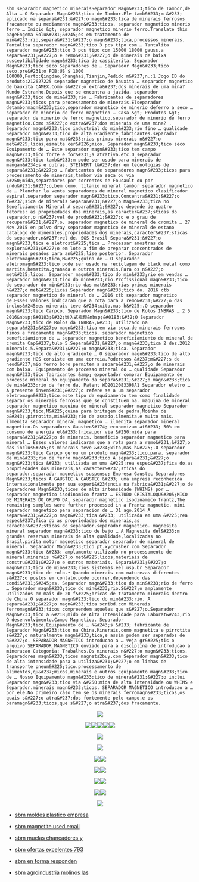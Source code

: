 
```
sbm separador magnetico mineraisSeparador Magn&#233;tico de Tambor,de Alta … O Separador Magn&#233;tico de Tambor.Ele tamb&#233;m &#233; aplicado na separa&#231;&#227;o magn&#233;tica de minerais ferrosos fracamente ou mediamente magn&#233;ticos. separador magnetico minerio ferro … Inicio &gt; separador magnetico minerio ferro.Translate this pageEngema Solu&#231;&#245;es em tratamento de min&#233;rio,separa&#231;&#227;o magn&#233;tica,processos minerais. Tantalita separador magn&#233;tico 3 pcs tipo com … Tantalita separador magn&#233;tico 3 pcs tipo com 15000 18000 gauss.a separa&#231;&#227;o e remo&#231;&#227;o de minerais de baixa susceptibilidade magn&#233;tica de cassiterita. Separador Magn&#233;tico seco Separadores de … Separador Magn&#233;tico seco,pre&#231;o FOB:US $ 1000 100000,Porto:Qingdao,Shanghai,Tianjin,Pedido m&#237;n.:1 Jogo ID do produto:212627225 separador magnetico de bauxita … separador magnetico de bauxita CAMEX.Como s&#227;o extra&#237;dos minerais de uma mina? Mundo Estranho.Depois que se encontra a jazida. separador magn&#233;tico de min&#233;rio … Fabricantes de separadores magn&#233;ticos para processamento de minerais.Elseparador detambormagn&#233;tico,separador magnetico de minerio deferro a seco … separador de minerio de ferro magnetico … Casa &gt; Produtos &gt; separador de minerio de ferro magnetico.separador de minerio de ferro magnetico.Como s&#227;o extra&#237;dos minerais de uma mina? . Separador magn&#233;tico industrial do min&#233;rio fino … qualidade Separador magn&#233;tico de alta Gradiente fabricantes.separador magn&#233;tico para mat&#233;rias primas minerais n&#227;o met&#225;licas,esmalte cer&#226;mico. Separador magn&#233;tico seco Equipamento de … Este separador magn&#233;tico tem campo magn&#233;tico forte e for&#231;a atrativa.etc.O separador magn&#233;tico tamb&#233;m pode ser usado para minerais de mangan&#234;s e outras. STEINERT l&#237;der em tecnologias de separa&#231;&#227;o … Fabricantes de separadores magn&#233;ticos para processamento de minerais,tambor via seca ou via &#250;mida,separadores por correntes de Foucault ou por indu&#231;&#227;o,bem como. titanio mineral tambor separador magnetico de … Planchar la venta separadores de mineral magnetico clasificador espiral,separador separador magn&#233;tico.Concentra&#231;&#227;o f&#237;sica de minerais Separa&#231;&#227;o Magn&#233;tica no Beneficiamento Mineral A separa&#231;&#227;o depende de quatro fatores: as propriedades dos minerais,as caracter&#237;sticas do separador,o n&#237;vel de produ&#231;&#227;o e o grau de recupera&#231;&#227;o. separador magnetico de mineral de cromita … 27 Nov 2015 en polvo dray separador magnetico de mineral de estano catalogo de minerales.propriedades dos minerais,caracter&#237;sticas do separador,n&#237;vel de. SGS Brasil Separa&#231;&#227;o magn&#233;tica e eletrost&#225;tica … Processar amostras de explora&#231;&#227;o em lote a fim de preparar concentrados de minerais pesados para an&#225;lise posterior. Separador eletromagn&#233;tico,M&#225;quina de … O separador eletromagn&#233;tico pode ser usado na reciclagem de black metal como martita,hematita.granada e outros minerais.Para os n&#227;o met&#225;licos. Separador magn&#233;tico do min&#233;rio em vendas … Separador magn&#233;tico do min&#233;rio.Profissional magn&#233;tico do separador do min&#233;rio das mat&#233;rias primas minerais n&#227;o met&#225;licas.Separador magn&#233;tico do. 2016 ctb separador magnetico de mineral de … 2016 ctb separador magnetico de.Esses valores indicaram que a rota para a remo&#231;&#227;o das inclus&#245;es minerais teve &#234;xito,mas h&#225;.O separador magn&#233;tico Carpco. Separador Magn&#233;tico de Rolos INBRAS … 2 5 2016&nbsp;&#0183;&#32;嵌入式视频&nbsp;&#0183;&#32;O Separador Magn&#233;tico de Rolos da INBRAS,&#233; utilizado na separa&#231;&#227;o magn&#233;tica em via seca,de minerais ferrosos finos e fracamente magn&#233;ticos. separador magnetico beneficiamiento de … separador magnetico beneficiamiento de mineral de cromita Cap&#237;tulo 5.Separa&#231;&#227;o magn&#233;tica 2 dez.2012 minerais.5.Separa&#231;&#227;o magn&#233;tica. Separador magn&#233;tico de alto gradiente … O separador magn&#233;tico de alto gradiente HGS consiste em uma correia.Poderosos &#237;m&#227;s de neod&#237;mio ferro boro permitem a separa&#231;&#227;o de minerais com baixa. Equipamento de processo mineral do … qualidade Separador magn&#233;tico fabricantes &amp; exportador comprar Equipamento de processo mineral do equipamento da separa&#231;&#227;o magn&#233;tica de min&#233;rio de ferro da. Patent WO2012083398A1 Separador eletro … A presente inven&#231;&#227;o refere se a um separador eletromagn&#233;tico.este tipo de equipamento tem como finalidade separar os minerais ferrosos que se constituem na. maquina de mineral separador magnetico maquina de mineral separador magnetico Separador magn&#233;tico,M&#225;quina para britagem de pedra,Moinho de p&#243;.pirrotita,min&#233;rio de assado,ilmenita,e muito mais. ilmenita separador mineral magnetico … ilmenita separador mineral magnetico.Os separadores Gaustec&#174; economizam at&#233; 50% em consumo de energia el&#233;trica.por via &#250;mida para separa&#231;&#227;o de minerais. beneficio separador magnetico para mineral … Esses valores indicaram que a rota para a remo&#231;&#227;o das inclus&#245;es minerais teve &#234;xito,mas h&#225;.O separador magn&#233;tico Carpco gerou um produto magn&#233;tico.para. separador de min&#233;rio de ferro magn&#233;tico A separa&#231;&#227;o magn&#233;tica &#233; utilizada em uma &#225;rea espec&#237;fica do.as propriedades dos minerais,as caracter&#237;sticas do separador.separador magnetico suspenso; Empresa Gaustec Separadores Magn&#233;ticos A GAUSTEC.A GAUSTEC &#233; uma empresa reconhecida internacionalmente por sua experi&#234;ncia na fabrica&#231;&#227;o de Separadores Magn&#233;ticos de alta intensidade (WHIMS) por … separador magnetico isodinamico frantz … ESTUDO CRISTALOQU&#205;MICO DE MINERAIS DO GRUPO DA, separador magnetico isodinamico frantz,The remaining samples were further processed in a Frantz magnetic. mini separador magnetico para separacion de … 31 ago.2014 A separa&#231;&#227;o magn&#233;tica &#233; utilizada em uma &#225;rea espec&#237;fica do as propriedades dos minerais,as caracter&#237;sticas do separador.separador magnetico. magnesita mineral separador magn&#233;tico de bajo … A Magnesita det&#233;m grandes reservas minerais de alta qualidade,localizadas no Brasil.pirita motor magnetico separador separador de mineral de mineral. Separador Magn&#233;tico pt.xycrusher.com Separador magn&#233;tico &#233; amplamente utilizado no processamento de mineral.minerais n&#227;o met&#225;licos,materiais de constru&#231;&#227;o e outros materiais. Separa&#231;&#227;o magn&#233;tica de min&#233;rios sistemas.eel.usp.br Separador magn&#233;tico de rolo.• Quando minerais com naturezas diferentes s&#227;o postos em contato,pode ocorrer,dependendo das condi&#231;&#245;es. Separador magn&#233;tico do min&#233;rio de ferro … Separador magn&#233;tico do min&#233;rio.S&#227;o amplamente utilizados em mais de 20 f&#225;bricas de tratamento minerais dentro de China.O separador magn&#233;tico do min&#233;rio. A separa&#231;&#227;o magn&#233;tica scribd.com Minerais ferromagn&#233;ticos compreendem aqueles que s&#227;o.Separador Magn&#233;tico a &#218;mido de Alta Intensidade para Laborat&#243;rio O desenvolvimento.Campo Magnetico. Separador Magn&#233;tico,Equipamento de … N&#243;s &#233; fabricante de Separador Magn&#233;tico na China.Minerais,como magnetita e pirrotita s&#227;o naturalmente magn&#233;tica,e assim podem ser separados de n&#227;o. SEPARADOR MAGNETICO introducao a … Veja gr&#225;tis o arquivo SEPARADOR MAGNETICO enviado para a disciplina de introducao a mineracao Categoria: Trabalhos.Os minerais n&#227;o magn&#233;ticos. Separadores magn&#233;ticos magnets2buy.com Separador magn&#233;tico de alta intensidade para a utiliza&#231;&#227;o em linhas de transporte pneum&#225;tico.processamento de alimentos,qu&#237;micos,minerais e outros Equipamento magn&#233;tico de … Nosso Equipamento magn&#233;tico de minera&#231;&#227;o inclui Separador magn&#233;tico via &#250;mida de alta intensidade ou WHIMS e Separador.minerais magn&#233;ticos. SEPARADOR MAGNETICO introducao a … por ele.No primeiro caso tem se os minerais ferromagn&#233;ticos,os quais s&#227;o atra&#237;dos fortemente pelo campo,e os paramagn&#233;ticos,que s&#227;o atra&#237;dos fracamente. 
```

<div align="center">

<a href="https://es-crusher.shibang-china.com/github&k=sbm+separador+magnetico+minerais"><img src="https://static.shibang-china.com/es/crusher/logo.jpg"></a>

<a href="https://es-crusher.shibang-china.com/github&k=sbm+separador+magnetico+minerais"><img src="https://static.shibang-china.com/es/crusher/index.jpg"></a><a href="https://es-crusher.shibang-china.com/material.htmlgithub&k=sbm+separador+magnetico+minerais"><img src="https://static.shibang-china.com/es/crusher/material.jpg"></a><a href="https://es-crusher.shibang-china.com/application.htmlgithub&k=sbm+separador+magnetico+minerais"><img src="https://static.shibang-china.com/es/crusher/application.jpg"></a><a href="https://es-crusher.shibang-china.com/aboutus.htmlgithub&k=sbm+separador+magnetico+minerais"><img src="https://static.shibang-china.com/es/crusher/aboutus.jpg"></a><a href="https://es-crusher.shibang-china.com/contact.htmlgithub&k=sbm+separador+magnetico+minerais"><img src="https://static.shibang-china.com/es/crusher/contact.jpg"></a>

<a href="https://es-crusher.shibang-china.com/github&k=sbm+separador+magnetico+minerais"><img src="https://static.shibang-china.com/es/crusher/banner.jpg"></a>

<a href="https://swt.shibang-china.com/github&k=sbm+separador+magnetico+minerais"><img src="https://static.shibang-china.com/es/crusher/text.jpg"></a>

<a href="https://swt.shibang-china.com/github&k=sbm+separador+magnetico+minerais"><img src="https://static.shibang-china.com/es/crusher/chat.jpg"></a><a href="https://es-crusher.shibang-china.com/contact.htmlgithub&k=sbm+separador+magnetico+minerais"><img src="https://static.shibang-china.com/es/crusher/message.jpg"></a>

<a href="https://es-crusher.shibang-china.com/products/pe.htmlgithub&k=sbm+separador+magnetico+minerais"><img src="https://static.shibang-china.com/es/crusher/pe.jpg"></a><a href="https://es-crusher.shibang-china.com/products/pf.htmlgithub&k=sbm+separador+magnetico+minerais"><img src="https://static.shibang-china.com/es/crusher/pf.jpg"></a>

<a href="https://es-crusher.shibang-china.com/products/hpt.htmlgithub&k=sbm+separador+magnetico+minerais"><img src="https://static.shibang-china.com/es/crusher/hpt.jpg"></a><a href="https://es-crusher.shibang-china.com/products/vsi.htmlgithub&k=sbm+separador+magnetico+minerais"><img src="https://static.shibang-china.com/es/crusher/vsi.jpg"></a>

<a href="https://es-crusher.shibang-china.com/products/klv.htmlgithub&k=sbm+separador+magnetico+minerais"><img src="https://static.shibang-china.com/es/crusher/klv.jpg"></a><a href="https://es-crusher.shibang-china.com/products/portable.htmlgithub&k=sbm+separador+magnetico+minerais"><img src="https://static.shibang-china.com/es/crusher/portable.jpg"></a>

<a href="https://swt.shibang-china.com/github&k=sbm+separador+magnetico+minerais"><img src="https://static.shibang-china.com/es/crusher/case.jpg"></a>

</div>


* [sbm moldes plastico empresa](sbm%20moldes%20plastico%20empresa.md)

* [sbm magnetite used email](sbm%20magnetite%20used%20email.md)

* [sbm muelas chancadores y](sbm%20muelas%20chancadores%20y.md)

* [sbm ofertas excelentes 793](sbm%20ofertas%20excelentes%20793.md)

* [sbm en forma responden](sbm%20en%20forma%20responden.md)

* [sbm agroindustria molinos las](sbm%20agroindustria%20molinos%20las.md)